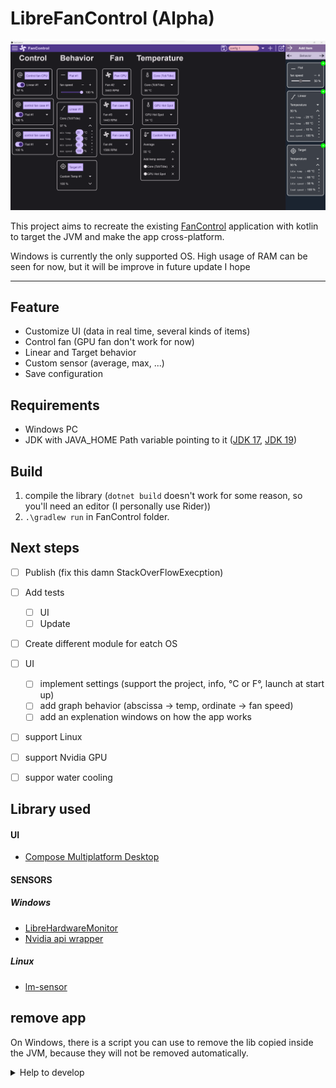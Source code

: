 # LibreFanControl (Alpha)

<img src="assets/mainPage.png" alt="app image">

This project aims to recreate the existing [FanControl](https://github.com/Rem0o/FanControl.Releases) application with kotlin to target the JVM and make the app cross-platform.

Windows is currently the only supported OS.
High usage of RAM can be seen for now, but it will be improve in future update I hope

------

## Feature
- Customize UI (data in real time, several kinds of items)
- Control fan (GPU fan don't work for now)
- Linear and Target behavior
- Custom sensor (average, max, ...)
- Save configuration


## Requirements
- Windows PC
- JDK with JAVA_HOME Path variable pointing to it ([JDK 17](https://www.oracle.com/java/technologies/javase/jdk17-archive-downloads.html), [JDK 19](https://jdk.java.net/19/))


## Build
1) compile the library (`dotnet build` doesn't work for some reason, so you'll need an editor (I personally use Rider))
2) `.\gradlew run` in FanControl folder.


## Next steps

- [ ] Publish (fix this damn StackOverFlowExecption)
- [ ] Add tests
  - [ ] UI
  - [ ] Update
- [ ] Create different module for eatch OS
- [ ] UI
  - [ ] implement settings (support the project, info, °C or F°, launch at start up)
  - [ ] add graph behavior (abscissa -> temp, ordinate -> fan speed)
  - [ ] add an explenation windows on how the app works
- [ ] support Linux
- [ ] support Nvidia GPU
- [ ] suppor water cooling


## Library used

#### UI
- [Compose Multiplatform Desktop](https://www.jetbrains.com/lp/compose-mpp/)
#### SENSORS
##### Windows
- [LibreHardwareMonitor](https://github.com/LibreHardwareMonitor/LibreHardwareMonitor)
- [Nvidia api wrapper](https://github.com/falahati/NvAPIWrapper)
##### Linux
- [lm-sensor](https://github.com/lm-sensors/lm-sensors)

## remove app
On Windows, there is a script you can use to remove the lib copied inside the JVM, because they will not be removed automatically.

  
<details>
<summary>Help to develop</summary>
<br/>
  
> LibreHardwareMonitor [implementation](https://github.com/lich426/FanCtrl) in C#

> Github of [compose-desktop](https://github.com/JetBrains/compose-jb)

</details>

